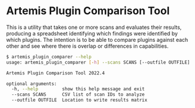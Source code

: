 # Artemis Plugin Comparison Tool

This is a utility that takes one or more scans and evaluates their results, producing a spreadsheet
identifying which findings were identified by which plugins. The intention is to be able to compare
plugins against each other and see where there is overlap or differences in capabilities.

```bash
$ artemis_plugin_comparer --help
usage: artemis_plugin_comparer [-h] --scans SCANS [--outfile OUTFILE]

Artemis Plugin Comparison Tool 2022.4

optional arguments:
  -h, --help         show this help message and exit
  --scans SCANS      CSV list of scan IDs to analyze
  --outfile OUTFILE  Location to write results matrix
```
